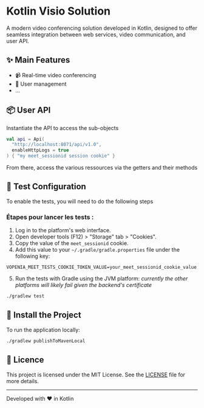 # Kotlin Visio Solution

A modern video conferencing solution developed in Kotlin, designed to offer seamless integration between web services, video communication, and user API.

## ✨ Main Features

- 📹 Real-time video conferencing
- 👥 User management
- ...

## 📦 User API

Instantiate the API to access the sub-objects

```kotlin
val api = Api(
  "http://localhost:8071/api/v1.0",
  enableHttpLogs = true
) { "my meet_sessionid session cookie" }
```

From there, access the various ressources via the getters and their methods

## 🔐 Test Configuration

To enable the tests, you will need to do the following steps

### Étapes pour lancer les tests :

1. Log in to the platform's web interface.
2. Open developer tools (F12) > "Storage" tab > "Cookies".
3. Copy the value of the `meet_sessionid` cookie.
4. Add this value to your `~/.gradle/gradle.properties` file under the following key:

```properties
VOPENIA_MEET_TESTS_COOKIE_TOKEN_VALUE=your_meet_sessionid_cookie_value
```

5. Run the tests with Gradle using the JVM platform: _currently the other platforms will likely fail given the backend's certificate_

```bash
./gradlew test
```

## 🚀 Install the Project

To run the application locally:

```bash
./gradlew publishToMavenLocal
```

## 📄 Licence

This project is licensed under the MIT License. See the [LICENSE](LICENSE) file for more details.

---

Developed with ❤️ in Kotlin
